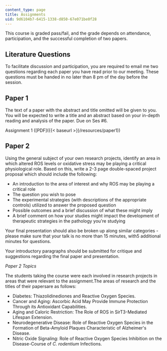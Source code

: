 ```yaml
---
content_type: page
title: Assignments
uid: 9d6104b7-6415-1338-d850-67e071be0f28
---
```


This course is graded pass/fail, and the grade depends on attendance, participation, and the successful completion of two papers.

Literature Questions
--------------------

To facilitate discussion and participation, you are required to email me two questions regarding each paper you have read prior to our meeting. These questions must be handed in no later than 8 pm of the day before the session.

Paper 1
-------

The text of a paper with the abstract and title omitted will be given to you. You will be expected to write a title and an abstract based on your in-depth reading and analysis of the paper. Due on Ses #6.

Assignment 1 ([PDF]({{< baseurl >}}/resources/paper1))

Paper 2
-------

Using the general subject of your own research projects, identify an area in which altered ROS levels or oxidative stress may be playing a critical physiological role. Based on this, write a 2-3 page double-spaced project proposal which should include the following:

*   An introduction to the area of interest and why ROS may be playing a critical role
*   The question you wish to pose
*   The experimental strategies (with descriptions of the appropriate controls) utilized to answer the proposed question
*   Possible outcomes and a brief discussion of what these might imply
*   A brief comment on how your studies might impact the development of therapeutic strategies in the pathology you're studying

Your final presentation should also be broken up along similar categories - please make sure that your talk is no more than 15 minutes, with5 additional minutes for questions.

Your introductory paragraphs should be submitted for critique and suggestions regarding the final paper and presentation.

_Paper 2 Topics_

The students taking the course were each involved in research projects in areas that were relevant to the assignment.The areas of research and the titles of their papersare as follows:

*   Diabetes: Thiazolidinediones and Reactive Oxygen Species.
*   Cancer and Aging: Ascorbic Acid May Provide Immune Protection Through its Antioxidant Capabilities.
*   Aging and Caloric Restriction: The Role of ROS in SirT3-Mediated Lifespan Extension.
*   Neurodegenerative Disease: Role of Reactive Oxygen Species in the Formation of Beta-Amyloid Plaques Characteristic of Alzheimer's Disease.
*   Nitric Oxide Signaling: Role of Reactive Oxygen Species Inhibition on the Disease-Course of _C. rodentium_ Infections.